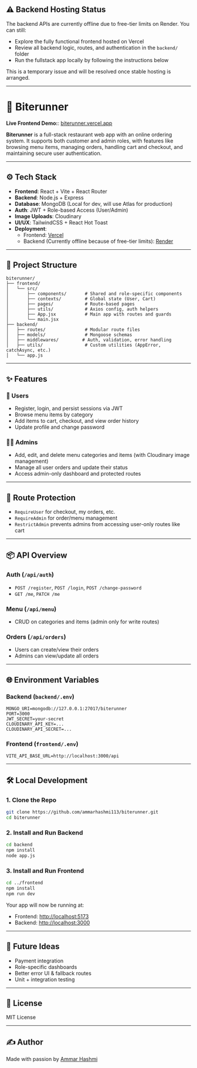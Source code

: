 ## ⚠️ Backend Hosting Status

The backend APIs are currently offline due to free-tier limits on Render. You can still:

- Explore the fully functional frontend hosted on Vercel
- Review all backend logic, routes, and authentication in the `backend/` folder
- Run the fullstack app locally by following the instructions below

This is a temporary issue and will be resolved once stable hosting is arranged.

---

# 🍔 Biterunner

**Live Frontend Demo:**: [biterunner.vercel.app](https://biterunner.vercel.app/)

**Biterunner** is a full-stack restaurant web app with an online ordering system. It supports both customer and admin roles, with features like browsing menu items, managing orders, handling cart and checkout, and maintaining secure user authentication.

---

## ⚙️ Tech Stack

-   **Frontend**: React + Vite + React Router
-   **Backend**: Node.js + Express
-   **Database**: MongoDB (Local for dev, will use Atlas for production)
-   **Auth**: JWT + Role-based Access (User/Admin)
-   **Image Uploads**: Cloudinary
-   **UI/UX**: TailwindCSS + React Hot Toast
-   **Deployment**:
    -   Frontend: [Vercel](https://biterunner.vercel.app/)
    -   Backend (Currently offline because of free-tier limits): [Render](https://campverse-booking-app.onrender.com/)

---

## 🧩 Project Structure

```
biterunner/
├── frontend/
│   └── src/
│       ├── components/       # Shared and role-specific components
│       ├── contexts/         # Global state (User, Cart)
│       ├── pages/            # Route-based pages
│       ├── utils/            # Axios config, auth helpers
│       ├── App.jsx           # Main app with routes and guards
│       └── main.jsx
├── backend/
│   ├── routes/               # Modular route files
│   ├── models/               # Mongoose schemas
│   ├── middlewares/         # Auth, validation, error handling
│   ├── utils/                # Custom utilities (AppError, catchAsync, etc.)
│   └── app.js
```

---

## ✨ Features

### 🧑 Users

-   Register, login, and persist sessions via JWT
-   Browse menu items by category
-   Add items to cart, checkout, and view order history
-   Update profile and change password

### 👨‍🍳 Admins

-   Add, edit, and delete menu categories and items (with Cloudinary image management)
-   Manage all user orders and update their status
-   Access admin-only dashboard and protected routes

---

## 🔐 Route Protection

-   `RequireUser` for checkout, my orders, etc.
-   `RequireAdmin` for order/menu management
-   `RestrictAdmin` prevents admins from accessing user-only routes like cart

---

## 📦 API Overview

### Auth (`/api/auth`)

-   `POST /register`, `POST /login`, `POST /change-password`
-   `GET /me`, `PATCH /me`

### Menu (`/api/menu`)

-   CRUD on categories and items (admin only for write routes)

### Orders (`/api/orders`)

-   Users can create/view their orders
-   Admins can view/update all orders

---

## 🌐 Environment Variables

### Backend (`backend/.env`)

```
MONGO_URI=mongodb://127.0.0.1:27017/biterunner
PORT=3000
JWT_SECRET=your-secret
CLOUDINARY_API_KEY=...
CLOUDINARY_API_SECRET=...
```

### Frontend (`frontend/.env`)

```
VITE_API_BASE_URL=http://localhost:3000/api
```

---

## 🛠️ Local Development

### 1. Clone the Repo

```bash
git clone https://github.com/ammarhashmi113/biterunner.git
cd biterunner
```

### 2. Install and Run Backend

```bash
cd backend
npm install
node app.js
```

### 3. Install and Run Frontend

```bash
cd ../frontend
npm install
npm run dev
```

Your app will now be running at:

-   Frontend: [http://localhost:5173](http://localhost:5173)
-   Backend: [http://localhost:3000](http://localhost:3000)

---

## 🧠 Future Ideas

-   Payment integration
-   Role-specific dashboards
-   Better error UI & fallback routes
-   Unit + integration testing

---

## 📄 License

MIT License

---

## ✍️ Author

Made with passion by [Ammar Hashmi](https://github.com/ammarhashmi113)
